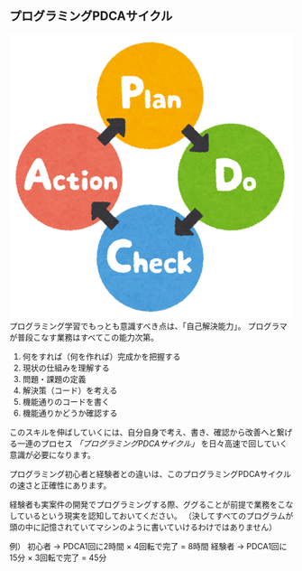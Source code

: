 ## プログラミングPDCAサイクル

![Extensions](./img/pdca.png)
<br>
プログラミング学習でもっとも意識すべき点は、「自己解決能力」。
プログラマが普段こなす業務はすべてこの能力次第。

1. 何をすれば（何を作れば）完成かを把握する
2. 現状の仕組みを理解する
3. 問題・課題の定義
4. 解決策（コード）を考える
5. 機能通りのコードを書く
6. 機能通りかどうか確認する

このスキルを伸ばしていくには、自分自身で考え、書き、確認から改善へと繋げる一連のプロセス
*「プログラミングPDCAサイクル」*
を日々高速で回していく意識が必要になります。

プログラミング初心者と経験者との違いは、このプログラミングPDCAサイクルの速さと正確性にあります。

経験者も実案件の開発でプログラミングする際、ググることが前提で業務をこなしているという現実を認知しておいてください。
（決してすべてのプログラムが頭の中に記憶されていてマシンのように書いていけるわけではありません）

例）
初心者 → PDCA1回に2時間 × 4回転で完了 = 8時間
経験者 → PDCA1回に15分 × 3回転で完了 = 45分